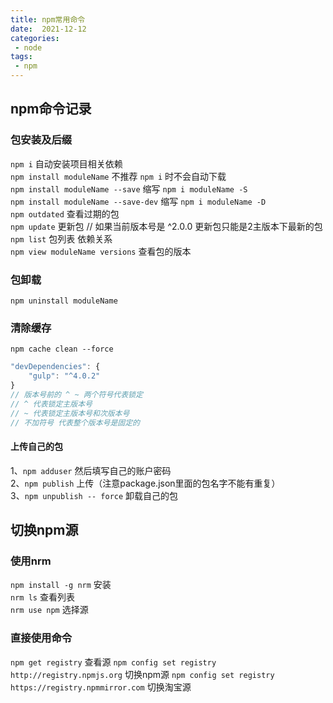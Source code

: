 ```yaml
---
title: npm常用命令
date:  2021-12-12
categories:
 - node
tags:
 - npm
---
```


## npm命令记录

### 包安装及后缀
```npm i```  自动安装项目相关依赖 <br>
```npm install moduleName``` 不推荐 ```npm i``` 时不会自动下载<br>
```npm install moduleName --save``` 缩写 ```npm i moduleName -S```<br>
```npm install moduleName --save-dev```  缩写 ```npm i moduleName -D``` <br>
```npm outdated``` 查看过期的包<br>
```npm update``` 更新包  // 如果当前版本号是 ^2.0.0  更新包只能是2主版本下最新的包<br>
```npm list```  包列表 依赖关系<br>
```npm view moduleName versions``` 查看包的版本<br>

### 包卸载 
```npm uninstall moduleName```

### 清除缓存 
```npm cache clean --force```

```javascript
"devDependencies": {
    "gulp": "^4.0.2"
}
// 版本号前的 ^ ~ 两个符号代表锁定
// ^ 代表锁定主版本号
// ~ 代表锁定主版本号和次版本号 
// 不加符号 代表整个版本号是固定的
```

#### 上传自己的包
1、```npm adduser```  然后填写自己的账户密码<br>
2、```npm publish```  上传（注意package.json里面的包名字不能有重复）<br>
3、```npm unpublish -- force``` 卸载自己的包<br>

## 切换npm源

### 使用nrm

```npm install -g nrm``` 安装<br>
```nrm ls``` 查看列表<br>
```nrm use npm``` 选择源<br>

### 直接使用命令
```npm get registry``` 查看源
```npm config set registry http://registry.npmjs.org``` 切换npm源
```npm config set registry https://registry.npmmirror.com``` 切换淘宝源
